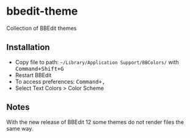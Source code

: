# bbedit-theme
Collection of BBEdit themes

## Installation
* Copy file to path: `~/Library/Application Support/BBColors/` with <kbd>Command+Shift+G</kbd>
* Restart BBEdit
* To access preferences: <kbd>Command+,</kbd>
* Select Text Colors > Color Scheme
  
## Notes
With the new release of BBEdit 12 some themes do not render files the same way.
